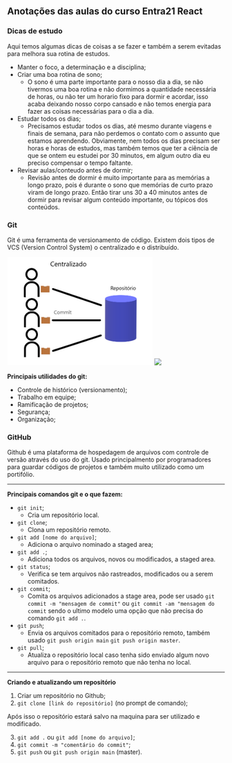 ## Anotações das aulas do curso Entra21 React

### Dicas de estudo
  
Aqui temos algumas dicas de coisas a se fazer e também a serem evitadas para melhora sua rotina de estudos. 

- Manter o foco, a determinação e a disciplina;
- Criar uma boa rotina de sono;
    - O sono é uma parte importante para o nosso dia a dia, se não tivermos uma boa rotina e não dormimos a quantidade necessária de horas, ou não ter um horario fixo para dormir e acordar, isso acaba deixando nosso corpo cansado e não temos energia para fazer as coisas necessárias para o dia a dia.
- Estudar todos os dias;
    - Precisamos estudar todos os dias, até mesmo durante viagens e finais de semana, para não perdemos o contato com o assunto que estamos aprendendo. Obviamente, nem todos os dias precisam ser horas e horas de estudos, mas também temos que ter a ciência de que se ontem eu estudei por 30 minutos, em algum outro dia eu preciso compensar o tempo faltante.
- Revisar aulas/conteudo antes de dormir;
    - Revisão antes de dormir é muito importante para as memórias a longo prazo, pois é durante o sono que memórias de curto prazo viram de longo prazo. Então tirar uns 30 a 40 minutos antes de dormir para revisar algum conteúdo importante, ou tópicos dos conteúdos.

### Git
  
Git é uma ferramenta de versionamento de código. Existem dois tipos de VCS (Version Control System) o centralizado e o distribuído.

<img src="/assets/images/Centralizado.png" height="250px">
<img src="/assets/images/Distribuído.png" height="250px">  
  
**Principais utilidades do git:**

- Controle de histórico (versionamento);
- Trabalho em equipe;
- Ramificação de projetos;
- Segurança;
- Organização;

### GitHub

Github é uma plataforma de hospedagem de arquivos com controle de versão através do uso do git. Usado principalmento por programadores para guardar códigos de projetos e também muito utilizado como um portifólio.

---

**Principais comandos git e o que fazem:**  
  
- `git init`;
    - Cria um repositório local.
- `git clone`;
    - Clona um repositório remoto.
- `git add [nome do arquivo]`;
    - Adiciona o arquivo nominado a staged area;
- `git add .`;
    - Adiciona todos os arquivos, novos ou modificados, a staged area.
- `git status`;
    - Verifica se tem arquivos não rastreados, modificados ou a serem comitados.
- `git commit`;
    - Comita os arquivos adicionados a stage area, pode ser usado `git commit -m "mensagem de commit"` ou `git commit -am "mensagem do commit` sendo o ultimo modelo uma opção que não precisa do comando `git add .`.
- `git push`;
    - Envia os arquivos comitados para o repositório remoto, também usado `git push origin main` `git push origin master`.
- `git pull`;
    - Atualiza o repositório local caso tenha sido enviado algum novo arquivo para o repositório remoto que não tenha no local.


---

**Criando e atualizando um repositório**

1. Criar um repositório no Github;
2. `git clone [link do repositório]` (no prompt de comando);

Após isso o repositório estará salvo na maquina para ser utilizado e modificado.

3. `git add .` ou `git add [nome do arquivo]`;
4. `git commit -m "comentário do commit"`;
5. `git push` ou `git push origin main` (master).